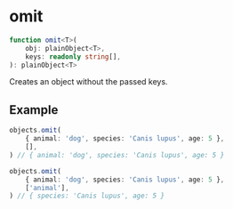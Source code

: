 # omit

```ts
function omit<T>(
    obj: plainObject<T>,
    keys: readonly string[],
): plainObject<T>
```

Creates an object without the passed keys.

## Example

```ts
objects.omit(
    { animal: 'dog', species: 'Canis lupus', age: 5 },
    [],
) // { animal: 'dog', species: 'Canis lupus', age: 5 }
```

```ts
objects.omit(
    { animal: 'dog', species: 'Canis lupus', age: 5 },
    ['animal'],
) // { species: 'Canis lupus', age: 5 }
```
